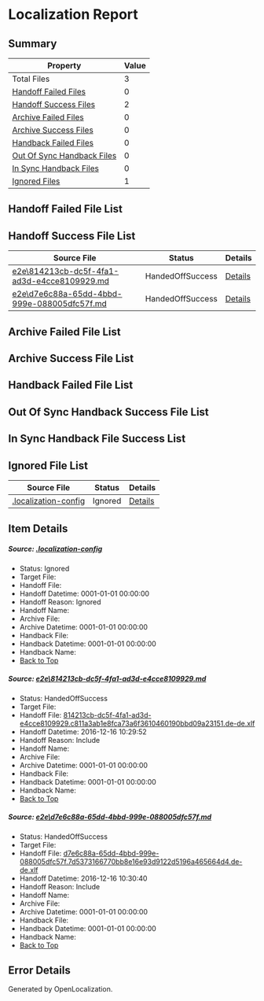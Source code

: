# <a name='report-top'></a> Localization Report

## Summary
 Property | Value 
 -------- | ----- 
 Total Files | 3
[ Handoff Failed Files ](#handoff-failed-list)| 0
[ Handoff Success Files ](#handoff-success-list)| 2
[ Archive Failed Files ](#archive-failed-list)| 0
[ Archive Success Files ](#archive-success-list)| 0
[ Handback Failed Files ](#handback-failed-list)| 0
[ Out Of Sync Handback Files ](#outofsync-handback-success-list)| 0
[ In Sync Handback Files ](#insync-handback-success-list)| 0
[ Ignored Files ](#ignored-list)| 1

## <a name='handoff-failed-list'></a> Handoff Failed File List

## <a name='handoff-success-list'></a> Handoff Success File List
 Source File | Status | Details 
 ----------- | ------ | ------- 
 [e2e\814213cb-dc5f-4fa1-ad3d-e4cce8109929.md](https://github.com/OpenLocalizationTestOrg/ol-test0/blob/91ce399d2cad480c7e4c407675d074c6e8b97975/e2e/814213cb-dc5f-4fa1-ad3d-e4cce8109929.md) | HandedOffSuccess | [Details](#b5968d50be6713a7ade2f00067c5b194a5b64d8b1)
 [e2e\d7e6c88a-65dd-4bbd-999e-088005dfc57f.md](https://github.com/OpenLocalizationTestOrg/ol-test0/blob/91ce399d2cad480c7e4c407675d074c6e8b97975/e2e/d7e6c88a-65dd-4bbd-999e-088005dfc57f.md) | HandedOffSuccess | [Details](#9316eeb6da72c512a771ee9d2f5643700ef561302)

## <a name='archive-failed-list'></a> Archive Failed File List

## <a name='archive-success-list'></a> Archive Success File List

## <a name='handback-failed-list'></a> Handback Failed File List

## <a name='outofsync-handback-success-list'></a> Out Of Sync Handback Success File List

## <a name='insync-handback-success-list'></a> In Sync Handback File Success List

## <a name='ignored-list'></a> Ignored File List
 Source File | Status | Details 
 ----------- | ------ | ------- 
 [.localization-config](https://github.com/OpenLocalizationTestOrg/ol-test0/blob/91ce399d2cad480c7e4c407675d074c6e8b97975/.localization-config) | Ignored | [Details](#cb0632cf59c1387fc1742bfb9fa3c47f87e2e5c90)

## Item Details
##### <a name='cb0632cf59c1387fc1742bfb9fa3c47f87e2e5c90'></a> Source: [.localization-config](https://github.com/OpenLocalizationTestOrg/ol-test0/blob/91ce399d2cad480c7e4c407675d074c6e8b97975/.localization-config)
* Status: Ignored
* Target File: 
* Handoff File: 
* Handoff Datetime: 0001-01-01 00:00:00
* Handoff Reason: Ignored
* Handoff Name: 
* Archive File: 
* Archive Datetime: 0001-01-01 00:00:00
* Handback File: 
* Handback Datetime: 0001-01-01 00:00:00
* Handback Name: 
* [Back to Top](#report-top)

##### <a name='b5968d50be6713a7ade2f00067c5b194a5b64d8b1'></a> Source: [e2e\814213cb-dc5f-4fa1-ad3d-e4cce8109929.md](https://github.com/OpenLocalizationTestOrg/ol-test0/blob/91ce399d2cad480c7e4c407675d074c6e8b97975/e2e/814213cb-dc5f-4fa1-ad3d-e4cce8109929.md)
* Status: HandedOffSuccess
* Target File: 
* Handoff File: [814213cb-dc5f-4fa1-ad3d-e4cce8109929.c811a3ab1e8fca73a6f3610460190bbd09a23151.de-de.xlf](https://github.com/OpenLocalizationTestOrg/ol-test0-handoff/blob/c2ab9e0d5170f05667644df23705d6b6a68cdfb0/ol-handoff/OpenLocalizationTestOrg/ol-test0-dede/xinjiang/mt/814213cb-dc5f-4fa1-ad3d-e4cce8109929.c811a3ab1e8fca73a6f3610460190bbd09a23151.de-de.xlf)
* Handoff Datetime: 2016-12-16 10:29:52
* Handoff Reason: Include
* Handoff Name: 
* Archive File: 
* Archive Datetime: 0001-01-01 00:00:00
* Handback File: 
* Handback Datetime: 0001-01-01 00:00:00
* Handback Name: 
* [Back to Top](#report-top)

##### <a name='9316eeb6da72c512a771ee9d2f5643700ef561302'></a> Source: [e2e\d7e6c88a-65dd-4bbd-999e-088005dfc57f.md](https://github.com/OpenLocalizationTestOrg/ol-test0/blob/91ce399d2cad480c7e4c407675d074c6e8b97975/e2e/d7e6c88a-65dd-4bbd-999e-088005dfc57f.md)
* Status: HandedOffSuccess
* Target File: 
* Handoff File: [d7e6c88a-65dd-4bbd-999e-088005dfc57f.7d5373166770bb8e16e93d9122d5196a465664d4.de-de.xlf](https://github.com/OpenLocalizationTestOrg/ol-test0-handoff/blob/42e73a0232447740355887b0627eb6b90cbd5303/ol-handoff/OpenLocalizationTestOrg/ol-test0-dede/xinjiang/mt/d7e6c88a-65dd-4bbd-999e-088005dfc57f.7d5373166770bb8e16e93d9122d5196a465664d4.de-de.xlf)
* Handoff Datetime: 2016-12-16 10:30:40
* Handoff Reason: Include
* Handoff Name: 
* Archive File: 
* Archive Datetime: 0001-01-01 00:00:00
* Handback File: 
* Handback Datetime: 0001-01-01 00:00:00
* Handback Name: 
* [Back to Top](#report-top)


## Error Details

Generated by OpenLocalization.
